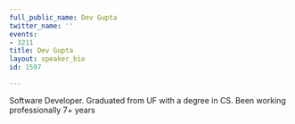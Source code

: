 ```yaml
---
full_public_name: Dev Gupta
twitter_name: ''
events:
- 3211
title: Dev Gupta
layout: speaker_bio
id: 1597

---
```

Software Developer. Graduated from UF with a degree in CS. Been working professionally 7+ years